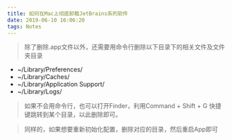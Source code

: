 ```yaml
---
title: 如何在Mac上彻底卸载JetBrains系列软件
date: 2019-06-10 16:06:20
tags: Notes
---
```


> 除了删除.app文件以外，还需要用命令行删除以下目录下的相关文件及文件夹目录

* ~/Library/Preferences/
* ~/Library/Caches/
* ~/Library/Application Support/
* ~/Library/Logs/

<!--more-->

> 如果不会用命令行，也可以打开Finder，利用Command + Shift + G 快捷键跳转到某个目录，以此删除即可。

> 同样的，如果想要重新初始化配置，删除对应的目录，然后重启App即可

